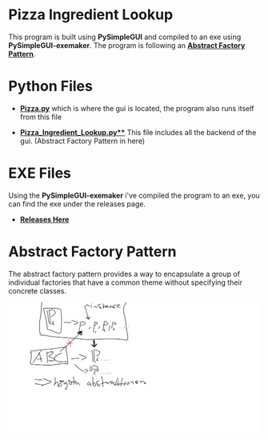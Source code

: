 # Pizza Ingredient Lookup

This program is built using **PySimpleGUI** and compiled to an exe using **PySimpleGUI-exemaker**. The program is following an **[Abstract Factory Pattern](https://en.wikipedia.org/wiki/Abstract_factory_pattern)**.

# Python Files

 - **[Pizza.py](https://github.com/ArvidAnderson/Pizza-Ingredient-Lookup/blob/main/PIzza.py)**
   which is where the gui is located, the program also runs itself from
   this file 
   
 -  **[Pizza_Ingredient_Lookup.py**](https://github.com/ArvidAnderson/Pizza-Ingredient-Lookup/blob/main/Pizza_Ingredient_Lookup.py)**
   This file includes all the backend of the gui. (Abstract Factory
   Pattern in here)

# EXE Files
Using the **PySimpleGUI-exemaker** i've compiled the program to an exe, you can find the exe under the releases page.
 
- **[Releases Here](https://github.com/ArvidAnderson/Pizza-Ingredient-Lookup/releases)**
# Abstract Factory Pattern

The abstract factory pattern provides a way to encapsulate a group of individual factories that have a common theme without specifying their concrete classes.

![Diagram of the pattern](https://github.com/ArvidAnderson/Pizza_Ingredient_Lookup_Abstract_Factory/blob/main/sketch.png?raw=true)
